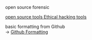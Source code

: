 
open source forensic

<a href="https://resources.infosecinstitute.com/topic/free-open-source-computer-forensics-tools/" > open source tools </a>
<a href="https://securitytrails.com/blog/best-ethical-hacking-tools" > Ethical hacking tools</a>

basic formatting from Github <br>
-> 
<a href ="https://docs.github.com/en/get-started/writing-on-github/getting-started-with-writing-and-formatting-on-github/basic-writing-and-formatting-syntax"> Github Formatting</a>

